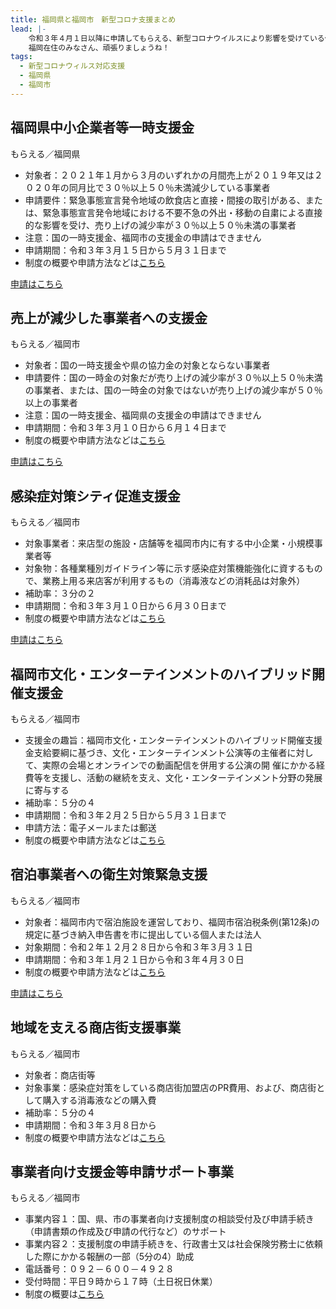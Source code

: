 ```yaml
---
title: 福岡県と福岡市　新型コロナ支援まとめ
lead: |-
    令和３年４月１日以降に申請してもらえる、新型コロナウイルスにより影響を受けている個人や企業への福岡県と福岡市の支援をまとめました。
    福岡在住のみなさん、頑張りましょうね！
tags:
  - 新型コロナウィルス対応支援
  - 福岡県
  - 福岡市
---
```

## 福岡県中小企業者等一時支援金

もらえる／福岡県

<panel text="個人事業者" number="10" unit="万円" note="最大"></panel>

<panel text="法人" number="15" unit="万円" note="最大"></panel>

- 対象者：２０２１年１月から３月のいずれかの月間売上が２０１９年又は２０２０年の同月比で３０％以上５０％未満減少している事業者
- 申請要件：緊急事態宣言発令地域の飲食店と直接・間接の取引がある、または、緊急事態宣言発令地域における不要不急の外出・移動の自粛による直接的な影響を受け、売り上げの減少率が３０％以上５０％未満の事業者
- 注意：国の一時支援金、福岡市の支援金の申請はできません
- 申請期間：令和３年３月１５日から５月３１日まで
- 制度の概要や申請方法などは[こちら](https://www.pref.fukuoka.lg.jp/contents/ichijishienkin.html)

[申請はこちら](https://www.ichijishienkin.pref.fukuoka.lg.jp/s/RegisterEmail)

## 売上が減少した事業者への支援金

もらえる／福岡市

<panel text="個人事業者" number="10" unit="万円" note="最大"></panel>

<panel text="法人" number="15" unit="万円" note="最大"></panel>

- 対象者：国の一時支援金や県の協力金の対象とならない事業者
- 申請要件：国の一時金の対象だが売り上げの減少率が３０％以上５０％未満の事業者、または、国の一時金の対象ではないが売り上げの減少率が５０％以上の事業者
- 注意：国の一時支援金、福岡県の支援金の申請はできません
- 申請期間：令和３年３月１０日から６月１４日まで
- 制度の概要や申請方法などは[こちら](https://fukuoka-jigyoushashien.jp/)

[申請はこちら](https://fukuoka-jigyoushashien.jp/check.html)

## 感染症対策シティ促進支援金

もらえる／福岡市

<panel text="工事費用" number="60" unit="万円" note="上限"></panel>

<panel text="物品購入費用" number="20" unit="万円" note="上限"></panel>

- 対象事業者：来店型の施設・店舗等を福岡市内に有する中小企業・小規模事業者等
- 対象物：各種業種別ガイドライン等に示す感染症対策機能強化に資するもので、業務上用る来店客が利用するもの（消毒液などの消耗品は対象外）
- 補助率：３分の２
- 申請期間：令和３年３月１０日から６月３０日まで
- 制度の概要や申請方法などは[こちら](https://fukuoka-kansenshotaioucity.jp/)

[申請はこちら](https://fukuoka-kansenshotaioucity.jp/shienkin_shinsei/)

## 福岡市⽂化・エンターテインメントのハイブリッド開催⽀援⾦

もらえる／福岡市

<panel number="20" unit="万円" note="上限"></panel>

- 支援金の趣旨：福岡市文化・エンターテインメントのハイブリッド開催支援金支給要綱に基づき、文化・エンターテインメント公演等の主催者に対して、実際の会場とオンラインでの動画配信を併用する公演の開
催にかかる経費等を支援し、活動の継続を支え、文化・エンターテインメント分野の発展に寄与する
- 補助率：５分の４
- 申請期間：令和３年２月２５日から５月３１日まで
- 申請方法：電子メールまたは郵送
- 制度の概要や申請方法などは[こちら](https://www.city.fukuoka.lg.jp/keizai/bunka/business/coce3.html)

## 宿泊事業者への衛生対策緊急支援

もらえる／福岡市

<panel text="客室数５室以下のホテル等" number="10" unit="万円" note="最大"></panel>

<panel text="客室数６～１０室のホテル等" number="20" unit="万円" note="最大"></panel>

<panel text="客室数１１室以上のホテル等" number="50" unit="万円" note="最大"></panel>

- 対象者：福岡市内で宿泊施設を運営しており、福岡市宿泊税条例(第12条)の規定に基づき納入申告書を市に提出している個人または法人
- 対象期間：令和２年１２月２８日から令和３年３月３１日
- 申請期間：令和３年１月２１日から令和３年４月３０日
- 制度の概要や申請方法などは[こちら](https://va.apollon.nta.co.jp/fukuokacity-hotel2/files/yoko.pdf)

[申請はこちら](https://va.apollon.nta.co.jp/fukuokacity-hotel2/)

## 地域を支える商店街支援事業

もらえる／福岡市

<panel number="50" unit="万円" note="上限"></panel>

- 対象者：商店街等
- 対象事業：感染症対策をしている商店街加盟店のPR費用、および、商店街として購入する消毒液などの購入費
- 補助率：５分の４
- 申請期間：令和３年３月８日から
- 制度の概要や申請方法などは[こちら](https://www.city.fukuoka.lg.jp/keizai/c-syogyo/business/shotengai2021401_3.html)


## 事業者向け支援金等申請サポート事業

もらえる／福岡市

<panel number="50" unit="万円" note="上限"></panel>

- 事業内容１：国、県、市の事業者向け支援制度の相談受付及び申請手続き（申請書類の作成及び申請の代行など）のサポート
- 事業内容２：支援制度の申請手続きを、行政書士又は社会保険労務士に依頼した際にかかる報酬の一部（5分の4）助成
- 電話番号：０９２－６００－４９２８
- 受付時間：平日９時から１７時（土日祝日休業）
- 制度の概要は[こちら](https://va.apollon.nta.co.jp/fukuokacity_shienkinsupport/)

